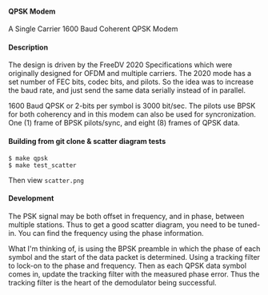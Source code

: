 #### QPSK Modem
A Single Carrier 1600 Baud Coherent QPSK Modem

#### Description
The design is driven by the FreeDV 2020 Specifications which were originally designed for OFDM and multiple carriers. The 2020 mode has a set number of FEC bits, codec bits, and pilots. So the idea was to increase the baud rate, and just send the same data serially instead of in parallel.

1600 Baud QPSK or 2-bits per symbol is 3000 bit/sec. The pilots use BPSK for both coherency and in this modem can also be used for syncronization. One (1) frame of BPSK pilots/sync, and eight (8) frames of QPSK data.

#### Building from git clone & scatter diagram tests

```
$ make qpsk
$ make test_scatter
```
Then view `scatter.png`

#### Development
The PSK signal may be both offset in frequency, and in phase, between multiple stations. Thus to get a good scatter diagram, you need to be tuned-in. You can find the frequency using the phase information.

What I'm thinking of, is using the BPSK preamble in which the phase of each symbol and the start of the data packet is determined. Using a tracking filter to lock-on to the phase and frequency. Then as each QPSK data symbol comes in, update the tracking filter with the measured phase error. Thus the tracking filter is the heart of the demodulator being successful.
